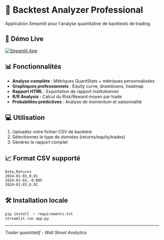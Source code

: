 # 🎯 Backtest Analyzer Professional

Application Streamlit pour l'analyse quantitative de backtests de trading.

## 🚀 Démo Live

[![Streamlit App](https://static.streamlit.io/badges/streamlit_badge_black_white.svg)](https://your-app-name.streamlit.app)

## 📊 Fonctionnalités

- **Analyse complète** : Métriques QuantStats + métriques personnalisées
- **Graphiques professionnels** : Equity curve, drawdowns, heatmap
- **Rapport HTML** : Exportation de rapport institutionnel
- **R/R Analysis** : Calcul du Risk/Reward moyen par trade
- **Probabilités prédictives** : Analyse de momentum et saisonnalité

## 💻 Utilisation

1. Uploadez votre fichier CSV de backtest
2. Sélectionnez le type de données (returns/equity/trades)
3. Générez le rapport complet

## 📈 Format CSV supporté

```
Date,Returns
2024-01-01,0.01
2024-01-02,-0.005
2024-01-03,0.02
```

## 🛠️ Installation locale

```bash
pip install -r requirements.txt
streamlit run app.py
```

---
*Trader quantitatif - Wall Street Analytics*